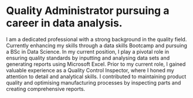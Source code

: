 # Quality Administrator pursuing a career in data analysis.

I am a dedicated professional with a strong background in the quality field. Currently enhancing my skills through a data skills Bootcamp and pursuing a BSc in Data Science.
In my current position, I play a pivotal role in ensuring quality standards by inputting and analysing data sets and generating reports using Microsoft Excel.
Prior to my current role, I gained valuable experience as a Quality Control Inspector, where I honed my attention to detail and analytical skills. I contributed to maintaining product quality and optimising manufacturing processes by inspecting parts and creating comprehensive reports.
